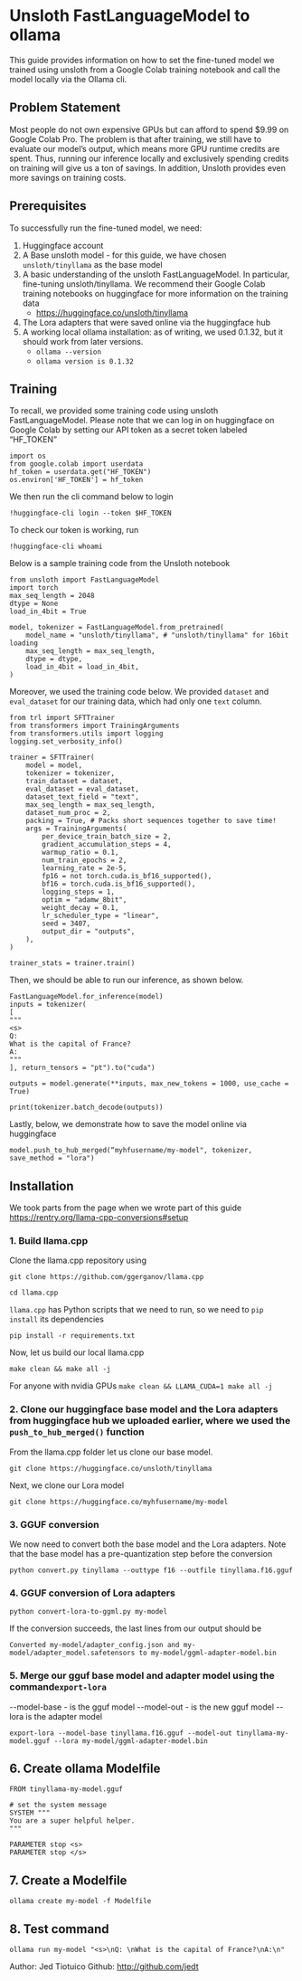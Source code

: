 # Unsloth FastLanguageModel to ollama

This guide provides information on how to set the fine-tuned model we trained using unsloth from a Google Colab training notebook and call the model locally via the Ollama cli.

## Problem Statement

Most people do not own expensive GPUs but can afford to spend $9.99 on Google Colab Pro. The problem is that after training, we still have to evaluate our model’s output, which means more GPU runtime credits are spent. Thus, running our inference locally and exclusively spending credits on training will give us a ton of savings. In addition, Unsloth provides even more savings on training costs.

## Prerequisites

To successfully run the fine-tuned model, we need:

1. Huggingface account
2. A Base unsloth model - for this guide, we have chosen `unsloth/tinyllama` as the base model
3. A basic understanding of the unsloth FastLanguageModel. In particular, fine-tuning unsloth/tinyllama. We recommend their Google Colab training notebooks on huggingface for more information on the training data
   - https://huggingface.co/unsloth/tinyllama
4. The Lora adapters that were saved online via the huggingface hub
5. A working local ollama installation: as of writing, we used 0.1.32, but it should work from later versions.
   - `ollama --version`
   - `ollama version is 0.1.32`

## Training

To recall, we provided some training code using unsloth FastLanguageModel. Please note that we can log in on huggingface on Google Colab by setting our API token as a secret token labeled “HF_TOKEN”

```
import os
from google.colab import userdata
hf_token = userdata.get("HF_TOKEN")
os.environ['HF_TOKEN'] = hf_token
```

We then run the cli command below to login

```
!huggingface-cli login --token $HF_TOKEN
```

To check our token is working, run

```
!huggingface-cli whoami
```

Below is a sample training code from the Unsloth notebook

```
from unsloth import FastLanguageModel
import torch
max_seq_length = 2048
dtype = None
load_in_4bit = True

model, tokenizer = FastLanguageModel.from_pretrained(
    model_name = "unsloth/tinyllama", # "unsloth/tinyllama" for 16bit loading
    max_seq_length = max_seq_length,
    dtype = dtype,
    load_in_4bit = load_in_4bit,
)
```

Moreover, we used the training code below. We provided `dataset` and `eval_dataset` for our training data, which had only one `text` column.

```
from trl import SFTTrainer
from transformers import TrainingArguments
from transformers.utils import logging
logging.set_verbosity_info()

trainer = SFTTrainer(
    model = model,
    tokenizer = tokenizer,
    train_dataset = dataset,
    eval_dataset = eval_dataset,
    dataset_text_field = "text",
    max_seq_length = max_seq_length,
    dataset_num_proc = 2,
    packing = True, # Packs short sequences together to save time!
    args = TrainingArguments(
        per_device_train_batch_size = 2,
        gradient_accumulation_steps = 4,
        warmup_ratio = 0.1,
        num_train_epochs = 2,
        learning_rate = 2e-5,
        fp16 = not torch.cuda.is_bf16_supported(),
        bf16 = torch.cuda.is_bf16_supported(),
        logging_steps = 1,
        optim = "adamw_8bit",
        weight_decay = 0.1,
        lr_scheduler_type = "linear",
        seed = 3407,
        output_dir = "outputs",
    ),
)

trainer_stats = trainer.train()
```

Then, we should be able to run our inference, as shown below.

```
FastLanguageModel.for_inference(model)
inputs = tokenizer(
[
"""
<s>
Q:
What is the capital of France?
A:
"""
], return_tensors = "pt").to("cuda")

outputs = model.generate(**inputs, max_new_tokens = 1000, use_cache = True)

print(tokenizer.batch_decode(outputs))
```

Lastly, below, we demonstrate how to save the model online via huggingface

```
model.push_to_hub_merged(“myhfusername/my-model", tokenizer, save_method = "lora")
```

## Installation

We took parts from the page when we wrote part of this guide
https://rentry.org/llama-cpp-conversions#setup

### 1. Build llama.cpp

Clone the llama.cpp repository using

```
git clone https://github.com/ggerganov/llama.cpp
```

```
cd llama.cpp
```

`llama.cpp` has Python scripts that we need to run, so we need to `pip install` its dependencies

`pip install -r requirements.txt`

Now, let us build our local llama.cpp

`make clean && make all -j`

For anyone with nvidia GPUs
`make clean && LLAMA_CUDA=1 make all -j`

### 2. Clone our huggingface base model and the Lora adapters from huggingface hub we uploaded earlier, where we used the `push_to_hub_merged()` function

From the llama.cpp folder let us clone our base model.

```
git clone https://huggingface.co/unsloth/tinyllama
```

Next, we clone our Lora model

```
git clone https://huggingface.co/myhfusername/my-model
```

### 3. GGUF conversion

We now need to convert both the base model and the Lora adapters. Note that the base model has a pre-quantization step before the conversion

```
python convert.py tinyllama --outtype f16 --outfile tinyllama.f16.gguf
```

### 4. GGUF conversion of Lora adapters

```
python convert-lora-to-ggml.py my-model
```

If the conversion succeeds, the last lines from our output should be

```
Converted my-model/adapter_config.json and my-model/adapter_model.safetensors to my-model/ggml-adapter-model.bin
```

### 5. Merge our gguf base model and adapter model using the command`export-lora`

--model-base - is the gguf model
--model-out - is the new gguf model
--lora is the adapter model

```
export-lora --model-base tinyllama.f16.gguf --model-out tinyllama-my-model.gguf --lora my-model/ggml-adapter-model.bin
```

## 6. Create ollama Modelfile

```
FROM tinyllama-my-model.gguf

# set the system message
SYSTEM """
You are a super helpful helper.
"""

PARAMETER stop <s>
PARAMETER stop </s>
```

## 7. Create a Modelfile

`ollama create my-model -f Modelfile`

## 8. Test command

`ollama run my-model "<s>\nQ: \nWhat is the capital of France?\nA:\n"`

Author: Jed Tiotuico
Github: http://github.com/jedt

